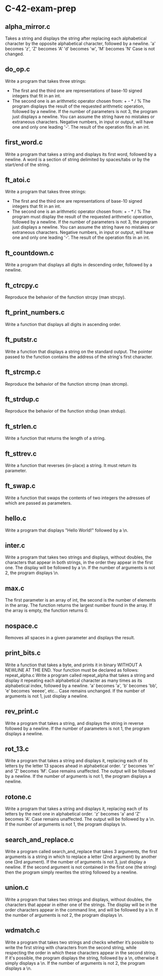 # C-42-exam-prep

## alpha_mirror.c
Takes a string and displays the string after replacing each alphabetical character by the opposite alphabetical character, followed by a newline.
'a' becomes 'z', 'Z' becomes 'A'
'd' becomes 'w', 'M' becomes 'N'
Case is not changed.

## do_op.c
Write a program that takes three strings:
- The first and the third one are representations of base-10 signed
integers that fit in an int.
- The second one is an arithmetic operator chosen from: + - * / %
The program displays the result of the requested arithmetic
operation, followed by a newline. If the number of parameters is not 3, the
program just displays a newline.
You can assume the string have no mistakes or extraneous characters.
Negative numbers, in input or output, will have one and only one leading '-'.
The result of the operation fits in an int.

## first_word.c
Write a program that takes a string and displays its first word, followed by a newline.
A word is a section of string delimited by spaces/tabs or by the start/end of the string.

## ft_atoi.c
Write a program that takes three strings:
- The first and the third one are representations of base-10 signed
integers that fit in an int.
- The second one is an arithmetic operator chosen from: + - * / %
The program must display the result of the requested arithmetic
operation, followed by a newline. If the number of parameters is not 3, the
program just displays a newline.
You can assume the string have no mistakes or extraneous characters.
Negative numbers, in input or output, will have one and only one leading '-'.
The result of the operation fits in an int.

## ft_countdown.c
Write a program that displays all digits in descending order, followed
by a newline.

## ft_ctrcpy.c
Reproduce the behavior of the function strcpy (man strcpy).

## ft_print_numbers.c
Write a function that displays all digits in ascending order. 

## ft_putstr.c
Write a function that displays a string on the standard output.
The pointer passed to the function contains the address of the
string's first character.

## ft_strcmp.c
Reproduce the behavior of the function strcmp (man strcmp).

## ft_strdup.c
Reproduce the behavior of the function strdup (man strdup).

## ft_strlen.c
Write a function that returns the length of a string. 

## ft_sttrev.c
Write a function that reverses (in-place) a string.
It must return its parameter.

## ft_swap.c
Write a function that swaps the contents of two integers the adresses
of which are passed as parameters.

## hello.c
Write a program that displays "Hello World!" followed by a \n.

## inter.c
Write a program that takes two strings and displays, without doubles,
the characters that appear in both strings, in the order they appear in the first one. The display will be followed by a \n.
If the number of arguments is not 2, the program displays \n.

## max.c
The first parameter is an array of int, the second is the number of
elements in the array.
The function returns the largest number found in the array.
If the array is empty, the function returns 0.

## nospace.c
Removes all spaces in a given parameter and displays the result.

## print_bits.c
Write a function that takes a byte, and prints it in binary WITHOUT A NEWLINE AT THE END.
Your function must be declared as follows: 
repeat_alpha.c
Write a program called repeat_alpha that takes a string and display it repeating each alphabetical character as many times as its alphabetical index, followed by a newline.
'a' becomes 'a', 'b' becomes 'bb', 'e' becomes 'eeeee', etc...
Case remains unchanged.
If the number of arguments is not 1, just display a newline.

## rev_print.c
Write a program that takes a string, and displays the string in reverse followed by a newline.
If the number of parameters is not 1, the program displays a newline.

## rot_13.c
Write a program that takes a string and displays it, replacing each of its letters by the letter 13 spaces ahead in alphabetical order.
'z' becomes 'm' and 'Z' becomes 'M'. Case remains unaffected.
The output will be followed by a newline.
If the number of arguments is not 1, the program displays a newline.

## rotone.c
Write a program that takes a string and displays it, replacing each of its
letters by the next one in alphabetical order.
'z' becomes 'a' and 'Z' becomes 'A'. Case remains unaffected.
The output will be followed by a \n.
If the number of arguments is not 1, the program displays \n.

## search_and_replace.c
Write a program called search_and_replace that takes 3 arguments, the first arguments is a string in which to replace a letter (2nd argument) by another one (3rd argument).
If the number of arguments is not 3, just display a newline.
If the second argument is not contained in the first one (the string) then the program simply rewrites the string followed by a newline.

## union.c
Write a program that takes two strings and displays, without doubles, the characters that appear in either one of the strings.
The display will be in the order characters appear in the command line, and will be followed by a \n.
If the number of arguments is not 2, the program displays \n.

## wdmatch.c
Write a program that takes two strings and checks whether it’s possible to write the first string with characters from the second string, while
respecting the order in which these characters appear in the second string.
If it's possible, the program displays the string, followed by a \n, otherwise it simply displays a \n. If the number of arguments is not 2, the program displays a \n.
